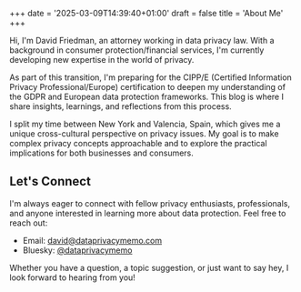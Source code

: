 +++
date = '2025-03-09T14:39:40+01:00'
draft = false
title = 'About Me'
+++

Hi, I'm David Friedman, an attorney working in data privacy law. With a background in consumer protection/financial services, I'm currently developing new expertise in the world of privacy. 

As part of this transition, I'm preparing for the CIPP/E (Certified Information Privacy Professional/Europe) certification to deepen my understanding of the GDPR and European data protection frameworks. This blog is where I share insights, learnings, and reflections from this process.

I split my time between New York and Valencia, Spain, which gives me a unique cross-cultural perspective on privacy issues. My goal is to make complex privacy concepts approachable and to explore the practical implications for both businesses and consumers.

## Let's Connect

I'm always eager to connect with fellow privacy enthusiasts, professionals, and anyone interested in learning more about data protection. Feel free to reach out:

- Email: david@dataprivacymemo.com
- Bluesky: [@dataprivacymemo](https://bsky.app/profile/dataprivacymemo.bsky.social)

Whether you have a question, a topic suggestion, or just want to say hey, I look forward to hearing from you!